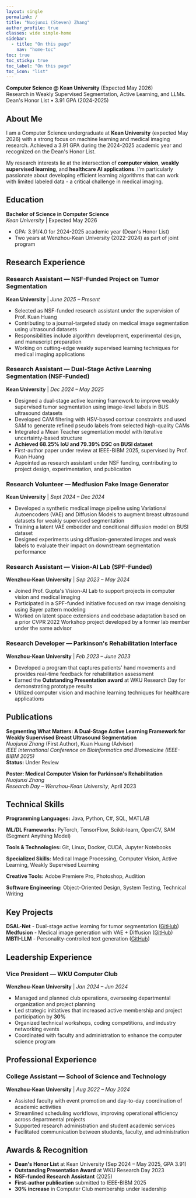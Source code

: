 ```yaml
---
layout: single
permalink: /
title: "Nuojunxi (Steven) Zhang"
author_profile: true
classes: wide simple-home
sidebar:
  - title: "On this page"
    nav: "home-toc"
toc: true
toc_sticky: true
toc_label: "On this page"
toc_icon: "list"
---
```


**Computer Science @ Kean University** (Expected May 2026)  
Research in Weakly Supervised Segmentation, Active Learning, and LLMs.  
Dean's Honor List • 3.91 GPA (2024-2025)

## About Me

I am a Computer Science undergraduate at **Kean University** (expected May 2026) with a strong focus on machine learning and medical imaging research. Achieved a 3.91 GPA during the 2024-2025 academic year and recognized on the Dean's Honor List.

My research interests lie at the intersection of **computer vision**, **weakly supervised learning**, and **healthcare AI applications**. I'm particularly passionate about developing efficient learning algorithms that can work with limited labeled data - a critical challenge in medical imaging.

## Education

**Bachelor of Science in Computer Science**  
*Kean University* | Expected May 2026  
- GPA: 3.91/4.0 for 2024-2025 academic year (Dean's Honor List)
- Two years at Wenzhou-Kean University (2022-2024) as part of joint program

## Research Experience

### Research Assistant — NSF-Funded Project on Tumor Segmentation
**Kean University** | *June 2025 – Present*

- Selected as NSF-funded research assistant under the supervision of Prof. Kuan Huang
- Contributing to a journal-targeted study on medical image segmentation using ultrasound datasets
- Responsibilities include algorithm development, experimental design, and manuscript preparation
- Working on cutting-edge weakly supervised learning techniques for medical imaging applications

### Research Assistant — Dual-Stage Active Learning Segmentation (NSF-Funded)
**Kean University** | *Dec 2024 – May 2025*

- Designed a dual-stage active learning framework to improve weakly supervised tumor segmentation using image-level labels in BUS ultrasound datasets
- Developed CAM filtering with HSV-based contour constraints and used SAM to generate refined pseudo labels from selected high-quality CAMs
- Integrated a Mean Teacher segmentation model with iterative uncertainty-based structure
- **Achieved 68.25% IoU and 79.39% DSC on BUSI dataset**
- First-author paper under review at IEEE-BIBM 2025, supervised by Prof. Kuan Huang
- Appointed as research assistant under NSF funding, contributing to project design, experimentation, and publication

### Research Volunteer — Medfusion Fake Image Generator
**Kean University** | *Sept 2024 – Dec 2024*

- Developed a synthetic medical image pipeline using Variational Autoencoders (VAE) and Diffusion Models to augment breast ultrasound datasets for weakly supervised segmentation
- Training a latent VAE embedder and conditional diffusion model on BUSI dataset
- Designed experiments using diffusion-generated images and weak labels to evaluate their impact on downstream segmentation performance

### Research Assistant — Vision-AI Lab (SPF-Funded)
**Wenzhou-Kean University** | *Sep 2023 – May 2024*

- Joined Prof. Gupta's Vision-AI Lab to support projects in computer vision and medical imaging
- Participated in a SPF-funded initiative focused on raw image denoising using Bayer pattern modeling
- Worked on latent space extensions and codebase adaptation based on a prior CVPR 2022 Workshop project developed by a former lab member under the same advisor

### Research Developer — Parkinson's Rehabilitation Interface
**Wenzhou-Kean University** | *Feb 2023 – June 2023*

- Developed a program that captures patients' hand movements and provides real-time feedback for rehabilitation assessment
- Earned the **Outstanding Presentation award** at WKU Research Day for demonstrating prototype results
- Utilized computer vision and machine learning techniques for healthcare applications

## Publications

**Segmenting What Matters: A Dual-Stage Active Learning Framework for Weakly Supervised Breast Ultrasound Segmentation**  
*Nuojunxi Zhang* (First Author), Kuan Huang (Advisor)  
*IEEE International Conference on Bioinformatics and Biomedicine (IEEE-BIBM 2025)*  
**Status:** Under Review

**Poster: Medical Computer Vision for Parkinson's Rehabilitation**  
*Nuojunxi Zhang*  
*Research Day – Wenzhou-Kean University*, April 2023

## Technical Skills

**Programming Languages:** Java, Python, C#, SQL, MATLAB

**ML/DL Frameworks:** PyTorch, TensorFlow, Scikit-learn, OpenCV, SAM (Segment Anything Model)

**Tools & Technologies:** Git, Linux, Docker, CUDA, Jupyter Notebooks

**Specialized Skills:** Medical Image Processing, Computer Vision, Active Learning, Weakly Supervised Learning

**Creative Tools:** Adobe Premiere Pro, Photoshop, Audition

**Software Engineering:** Object-Oriented Design, System Testing, Technical Writing

## Key Projects

**DSAL-Net** - Dual-stage active learning for tumor segmentation ([GitHub](https://github.com/Steven-ZN/DSAL-Net))  
**Medfusion** - Medical image generation with VAE + Diffusion ([GitHub](https://github.com/Steven-ZN/Medfusion_Fake_Image))  
**MBTI-LLM** - Personality-controlled text generation ([GitHub](https://github.com/Steven-ZN/MBTI-LLM))

## Leadership Experience

### Vice President — WKU Computer Club
**Wenzhou-Kean University** | *Jan 2024 – Jun 2024*

- Managed and planned club operations, overseeing departmental organization and project planning
- Led strategic initiatives that increased active membership and project participation by **30%**
- Organized technical workshops, coding competitions, and industry networking events
- Coordinated with faculty and administration to enhance the computer science program

## Professional Experience

### College Assistant — School of Science and Technology
**Wenzhou-Kean University** | *Aug 2022 – May 2024*

- Assisted faculty with event promotion and day-to-day coordination of academic activities
- Streamlined scheduling workflows, improving operational efficiency across departmental projects
- Supported research administration and student academic services
- Facilitated communication between students, faculty, and administration

## Awards & Recognition

- **Dean's Honor List** at Kean University (Sep 2024 – May 2025, GPA 3.91)
- **Outstanding Presentation Award** at WKU Research Day 2023
- **NSF-funded Research Assistant** (2025)
- **First-author publication** submitted to IEEE-BIBM 2025
- **30% increase** in Computer Club membership under leadership

  
